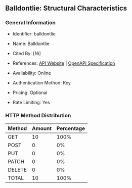 ## Balldontlie: Structural Characteristics

### General Information

- Identifier: balldontlie

- Name: Balldontlie

- Cited By: [16]

- References: [API Website](https://www.balldontlie.io) | [OpenAPI Specification](https://www.postman.com/grandios/public/collection/lcm3za0/balldontlie)

- Availability: Online

- Authentication Method: Key

- Pricing: Optional

- Rate Limiting: Yes

### HTTP Method Distribution

| Method | Amount | Percentage |
|--------|--------|------------|
| GET | 10 | 100% |
| POST | 0 | 0% |
| PUT | 0 | 0% |
| PATCH | 0 | 0% |
| DELETE | 0 | 0% |
| TOTAL | 10 | 100% |
